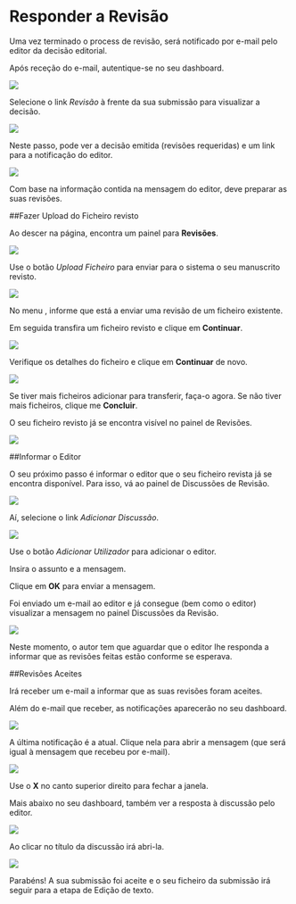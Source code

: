  # Responder a Revisão

Uma vez terminado o process de revisão, será notificado por e-mail pelo editor da decisão editorial.

Após receção do e-mail, autentique-se no seu dashboard.

![](learning-ojs-3-auth-responding-revisions.png)

Selecione o link *Revisão* à frente da sua submissão para visualizar a decisão.

![](learning-ojs-3-auth-responding-revisions2.png)

Neste passo, pode ver a decisão emitida (revisões requeridas) e um link para a notificação do editor.

![](learning-ojs-3-auth-responding-revisions3.png)

Com base na informação contida na mensagem do editor, deve preparar as suas revisões.

##Fazer Upload do Ficheiro revisto

Ao descer na página, encontra um painel para **Revisões**.

![](learning-ojs-3-auth-responding-revisions4.png)

Use o botão *Upload Ficheiro* para enviar para o sistema o seu manuscrito revisto.

![](learning-ojs-3-auth-responding-upload.png)

No menu , informe que está a enviar uma revisão de um ficheiro existente. 

Em seguida transfira um ficheiro revisto e clique em **Continuar**.

![](learning-ojs-3-auth-responding-upload2.png)

Verifique os detalhes do ficheiro e clique em **Continuar** de novo.

![](learning-ojs-3-auth-responding-upload3.png)

Se tiver mais ficheiros adicionar para transferir, faça-o agora. Se não tiver mais ficheiros, clique me **Concluir**.

O seu ficheiro revisto já se encontra visível no painel de Revisões.

![](learning-ojs-3-auth-responding-upload4.png)

##Informar o Editor

O seu próximo passo é informar o editor que o seu ficheiro revista já se encontra disponível. Para isso, vá ao painel de Discussões de Revisão.

![](learning-ojs-3-auth-responding-discussion.png)

Aí, selecione o link *Adicionar Discussão*.

![](learning-ojs-3-auth-responding-discussion-add.png)

Use o botão *Adicionar Utilizador* para adicionar o editor.

Insira o assunto e a mensagem.

Clique em **OK** para enviar a mensagem.

Foi enviado um e-mail ao editor e já consegue (bem como o editor) visualizar a mensagem no painel Discussões da Revisão.

![](learning-ojs-3-auth-responding-discussion-panel.png)

Neste momento, o autor tem que aguardar que o editor lhe responda a informar que as revisões feitas estão conforme se esperava.

##Revisões Aceites

Irá receber um e-mail a informar que as suas revisões foram aceites.

Além do e-mail que receber, as notificações aparecerão no seu dashboard.

![](learning-ojs-3-au-notifications.png)

A última notificação é a atual. Clique nela para abrir a mensagem (que será igual à mensagem que recebeu por e-mail).

![](learning-ojs-3-au-notifications2.png)

Use o **X** no canto superior direito para fechar a janela.

Mais abaixo no seu dashboard, também ver a resposta à discussão pelo editor.

![](learning-ojs-3-au-rev-discussions.png)

Ao clicar no título da discussão irá abri-la.

![](learning-ojs-3-au-rev-discussions2.png)

Parabéns! A sua submissão foi aceite e o seu ficheiro da submissão irá seguir para a etapa de Edição de texto.